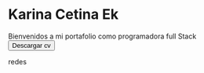 <h1> Karina Cetina Ek </h1> 
Bienvenidos a mi portafolio como programadora full Stack

<br>
 <button type="button" class="btn btn-success btn-xs dropdown-toggle" onclick="descargar_pdf();" data-toggle="dropdown">
			<i class="fa fa-bars" aria-hidden="true"></i> Descargar cv
			<span class="caret"></span></button>

redes
